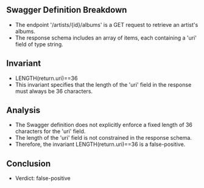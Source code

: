 ## Swagger Definition Breakdown
- The endpoint '/artists/{id}/albums' is a GET request to retrieve an artist's albums.
- The response schema includes an array of items, each containing a 'uri' field of type string.

## Invariant
- LENGTH(return.uri)==36
- This invariant specifies that the length of the 'uri' field in the response must always be 36 characters.

## Analysis
- The Swagger definition does not explicitly enforce a fixed length of 36 characters for the 'uri' field.
- The length of the 'uri' field is not constrained in the response schema.
- Therefore, the invariant LENGTH(return.uri)==36 is a false-positive.

## Conclusion
- Verdict: false-positive
